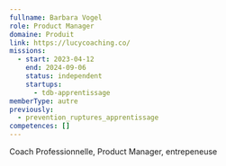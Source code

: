 ```yaml
---
fullname: Barbara Vogel
role: Product Manager
domaine: Produit
link: https://lucycoaching.co/
missions:
  - start: 2023-04-12
    end: 2024-09-06
    status: independent
    startups:
      - tdb-apprentissage
memberType: autre
previously:
  - prevention_ruptures_apprentissage
competences: []
---
```

Coach Professionnelle, Product Manager, entrepeneuse